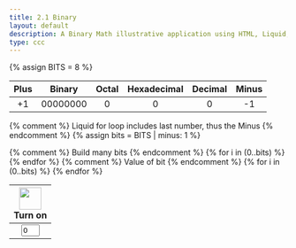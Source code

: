 ```yaml
---
title: 2.1 Binary
layout: default
description: A Binary Math illustrative application using HTML, Liquid, and JavaScript.
type: ccc
---
```


<!-- 

Learn how page works, plus learu about binary
Hack 0: Do your own on/off thing with Image and Buttons thing
Hack 1: change diplay to indicate value of bin (128, 64, 32, 16, 8, 4, 2, 1)
Hack 2: change one-zero input under bulb to perform updates to page

Learn about binary representations
Hack 3: add a ASCII character display to text when 8 bits, determine if printable or not printable
Hack 4: change to 24 bits and add a color code and display color when 24 bits. Think about display on this one, perhaps wrap bits 

Jekyll Table Reference: https://idratherbewriting.com/documentation-theme-jekyll/mydoc_tables.html

--->

{% assign BITS = 8 %}

<style>
    td {
        text-align: center;
        vertical-align: middle;
    }
</style>

<table>
    <thead>
        <tr class="header" id="table">
            <th>Plus</th>
            <th>Binary</th>
            <th>Octal</th>
            <th>Hexadecimal</th>
            <th>Decimal</th>
            <th>Minus</th>
        </tr>
    </thead>
    <tbody>
        <tr>
            <td><div class="button" id="add1" onclick="add(1)">+1</div></td>
            <td id="binary">00000000</td>
            <td id="octal">0</td>
            <td id="hexadecimal">0</td>
            <td id="decimal">0</td>
            <td><div class="button" id="sub1" onclick="add(-1)">-1</div></td>
        </tr>
    </tbody>
</table>

{% comment %}
Liquid for loop includes last number, thus the Minus
{% endcomment %}
{% assign bits = BITS | minus: 1 %} 

<table>
    <thead>
        <tr>
            {% comment %}
            Build many bits
            {% endcomment %}
            {% for i in (0..bits) %}
            <th><img id="bulb{{ i }}" src="{{site.baseurl}}/images/bulb_off.png" alt="" width="40" height="Auto">
                <div class="button" id="butt{{ i }}" onclick="javascript:toggleBit({{ i }})">Turn on</div>
            </th>
            {% endfor %}
        </tr>
    </thead>
    <tbody>
        <tr>
            {% comment %}
            Value of bit
            {% endcomment %}
            {% for i in (0..bits) %}
            <td><input type='text' id="digit{{ i }}" Value="0" size="1" readonly></td>
            {% endfor %}
        </tr>
    </tbody>
</table>

<script>
    const BITS = {{ BITS }};
    const MAX = 2 ** BITS - 1;
    const MSG_ON = "Turn on";
    const IMAGE_ON = "{{site.baseurl}}/images/bulb_on.gif";
    const MSG_OFF = "Turn off";
    const IMAGE_OFF = "{{site.baseurl}}/images/bulb_off.png"

    // return string with current value of each bit
    function getBits() {
        let bits = "";
        for(let i = 0; i < BITS; i++) {
            bits = bits + document.getElementById('digit' + i).value;
        }
        return bits;
    }
    // setter for Document Object Model (DOM) values
    function setConversions(binary) {
        document.getElementById('binary').innerHTML = binary;
        // Octal conversion
        document.getElementById('octal').innerHTML = parseInt(binary, 2).toString(8);
        // Hexadecimal conversion
        document.getElementById('hexadecimal').innerHTML = parseInt(binary, 2).toString(16);
        // Decimal conversion
        document.getElementById('decimal').innerHTML = parseInt(binary, 2).toString();
    }
    // convert decimal to base 2 using modulo with divide method
    function decimal_2_base(decimal, base) {
        let conversion = "";
        // loop to convert to base
        do {
            let digit = decimal % base;           // obtain right most digit
            conversion = "" + digit + conversion; // what does this do? inserts digit to front of string
            decimal = ~~(decimal / base);         // what does this do? divides by base what is ~~? force whole number
        } while (decimal > 0);                    // why while at the end? 0 pads front of binary number
            // loop to pad with zeros
            if (base === 2) {                     // only pad for binary conversions
                for (let i = 0; conversion.length < BITS; i++) {
                    conversion = "0" + conversion;
            }
        }
        return conversion;
    }
    // toggle selected bit and recalculate
    function toggleBit(i) {
        //alert("Digit action: " + i );
        const dig = document.getElementById('digit' + i);
        const image = document.getElementById('bulb' + i);
        const butt = document.getElementById('butt' + i);
        // Change digit and visual
        if (image.src.match(IMAGE_ON)) {
            dig.value = 0;
            image.src = IMAGE_OFF;
            butt.innerHTML = MSG_ON;
        } else {
            dig.value = 1;
            image.src = IMAGE_ON;
            butt.innerHTML = MSG_OFF;
        }
        // Binary numbers
        const binary = getBits();
        setConversions(binary);
    }
    // add is positive integer, subtract is negative integer
    function add(n) {
        let binary = getBits();
        // convert to decimal and do math
        let decimal = parseInt(binary, 2);
        if (n > 0) {  // PLUS
            decimal = MAX === decimal ? 0 : decimal += n; // OVERFLOW or PLUS
        } else  {     // MINUS
            decimal = 0 === decimal ? MAX : decimal += n; // OVERFLOW or MINUS
        }
        // convert the result back to binary
        binary = decimal_2_base(decimal, 2);
        // update conversions
        setConversions(binary);
        // update bits
        for (let i = 0; i < binary.length; i++) {
            let digit = binary.substr(i, 1);
            document.getElementById('digit' + i).value = digit;
            if (digit === "1") {
                document.getElementById('bulb' + i).src = IMAGE_ON;
                document.getElementById('butt' + i).innerHTML = MSG_OFF;
            } else {
                document.getElementById('bulb' + i).src = IMAGE_OFF;
                document.getElementById('butt' + i).innerHTML = MSG_ON;
            }
        }
    }
</script>
